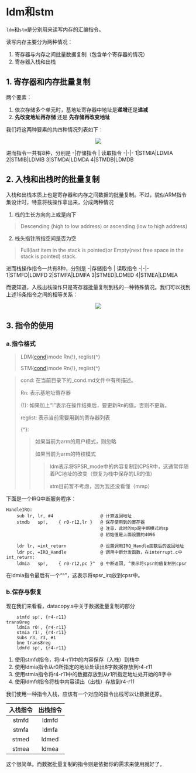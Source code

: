 # ldm和stm

```ldm```和```stm```是分别用来读写内存的汇编指令。

读写内存主要分为两种情况：
1. 寄存器与内存之间批量数据复制（包含单个寄存器的情况）
2. 寄存器入栈和出栈
   
## 1. 寄存器和内存批量复制
两个要素：
1. 依次存储多个单元时，基地址寄存器中地址是**递增**还是**递减**
2. **先改变地址再存储** 还是 **先存储再改变地址**

我们将这两种要素的共四种情况列表如下：

<div align="center">
<img src="pic/pic_stm_ldm/datas_copy_mode.png">
</div>

进而指令一共有8种，分别是
-|存储指令 | 读取指令
-|-|-
1|STMIA|LDMIA
2|STMIB|LDMIB
3|STMDA|LDMDA
4|STMDB|LDMDB

## 2. 入栈和出栈时的批量复制
入栈和出栈本质上也是寄存器和内存之间数据的批量复制。不过，貌似ARM指令集设计时，特意将栈操作拿出来，分成两种情况
1. 栈的生长方向向上或是向下
> Descending (high to low address) or ascending (low to high address)
2. 栈头指针所指空间是否为空
> Full(last item in the stack is pointed)or Empty(next free space in the stack is pointed) stack.

进而栈操作指令一共有8种，分别是
-|存储指令 | 读取指令
-|-|-
1|STMFD|LDMFD
2|STMFA|LDMFA
3|STMED|LDMED
4|STMEA|LDMEA

而要知道，入栈出栈操作只是寄存器批量复制到栈的一种特殊情况。我们可以找到上述16条指令之间的相等关系：
<div align=center>
<img src="pic/pic_stm_ldm/stack_push_pop.png">
</div>


## 3. 指令的使用
### a.指令格式

>LDM{[cond](./_cond.md)}mode Rn{!}, reglist{^}
>
>STM{[cond](./_cond.md)}mode Rn{!}, reglist{^}

>cond: 在当前目录下的_cond.md文件中有所描述。
>
>Rn: 表示基地址寄存器
>
>{!}: 如果加上“!”表示在操作结束后，要更新Rn的值。否则不更新。
>
>reglist: 表示当前需要用到的寄存器列表
>
>{^}: 
>>如果当前为arm的用户模式，则忽略
>>
>>如果当前为arm的特权模式
>>>ldm表示将SPSR_mode中的内容复制到CPSR中，这通常伴随着PC地址的改变（恢复为栈中保存的LR的值）
>>>
>>>stm目前暂不考虑，因为我还没看懂（mmp）

下面是一个IRQ中断服务程序：
```arm
HandleIRQ:
    sub lr, lr, #4                  @ 计算返回地址
    stmdb   sp!,    { r0-r12,lr }   @ 保存使用到的寄存器
                                    @ 注意，此时的sp是中断模式的sp
                                    @ 初始值是上面设置的4096
    
    ldr lr, =int_return             @ 设置调用IRQ_Handle函数后的返回地址  
    ldr pc, =IRQ_Handle             @ 调用中断分发函数，在interrupt.c中
int_return:
    ldmia   sp!,    { r0-r12,pc }^  @ 中断返回, ^表示将spsr的值复制到cpsr
```  
在ldmia指令最后有一个“^”，这表示将spsr_irq放到cpsr中。

### b.保存与恢复
现在我们来看看，datacopy.s中关于数据批量复制的部分
```arm
	stmfd sp!, {r4-r11}
trans8reg
	ldmia r0!, {r4-r11}
	stmia r1!, {r4-r11}
	subs r3, r3, #1
	bne trans8reg
	ldmfd sp!, {r4-r11}
```
1. 使用stmfd指令，将r4-r11中的内容保存（入栈）到栈中
2. 使用ldmia指令从r0所指定的地址处读出8字数据存放到r4-r11
3. 使用stmia指令将r4-r11中的数据存放到从r1所指定地址处开始的8字中
4. 使用ldmfd指令将栈中内容读出（出栈）存放到r4-r11

我们使用一种指令入栈，应该有一个对应的指令出栈可以让数据还原。

入栈指令 | 出栈指令
:-:|:-:
stmfd | ldmfd
stmfa | ldmfa
stmed | ldmed
stmea | ldmea

这个很简单。而数据批量复制的指令则是依据你的需求来使用就好了。


